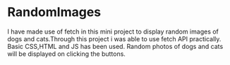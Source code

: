 # RandomImages
I have made use of fetch in this mini project to display random images of dogs and cats.Through this project i was able to use fetch API practically. Basic CSS,HTML and JS has been used. Random photos of dogs and cats will be displayed on clicking the buttons.

